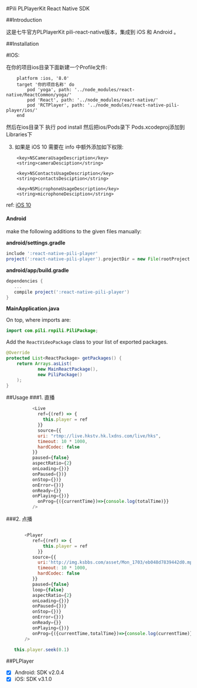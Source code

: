#Pili PLPlayerKit React Native SDK

##Introduction

这是七牛官方PLPlayerKit pili-react-native版本，集成到 iOS 和 Android 。


##Installation

#IOS:

在你的项目ios目录下面新建一个Profile文件:
```
    platform :ios, '8.0'
    target '你的项目名称' do
        pod 'yoga', path: '../node_modules/react-native/ReactCommon/yoga/'    
        pod 'React', path: '../node_modules/react-native/'    
        pod 'RCTPlayer', path: '../node_modules/react-native-pili-player/ios/'    
    end
```
然后在ios目录下 执行 pod install
然后把ios/Pods录下 Pods.xcodeproj添加到 Libraries下

3. 如果是 iOS 10 需要在 info 中额外添加如下权限:
```
    <key>NSCameraUsageDescription</key>    
    <string>cameraDesciption</string>

    <key>NSContactsUsageDescription</key>    
    <string>contactsDesciption</string>

    <key>NSMicrophoneUsageDescription</key>    
    <string>microphoneDesciption</string>
```    
ref: [iOS 10](http://www.jianshu.com/p/c212cde86877)


#### Android

make the following additions to the given files manually:

**android/settings.gradle**

```gradle
include ':react-native-pili-player'
project(':react-native-pili-player').projectDir = new File(rootProject.projectDir, '../node_modules/react-native-pili-player/android')
```

**android/app/build.gradle**

```gradle
dependencies {
   ...
   compile project(':react-native-pili-player')
}
```

**MainApplication.java**

On top, where imports are:

```java
import com.pili.rnpili.PiliPackage;
```

Add the `ReactVideoPackage` class to your list of exported packages.

```java
@Override
protected List<ReactPackage> getPackages() {
    return Arrays.asList(
            new MainReactPackage(),
            new PiliPackage()
    );
}
```


##Usage
###1. 直播
```javascript
          <Live
            ref={(ref) => {
              this.player = ref
            }} 
            source={{
            uri: "rtmp://live.hkstv.hk.lxdns.com/live/hks",
            timeout: 10 * 1000,
            hardCodec: false
          }}
          paused={false}
          aspectRatio={2}
          onLoading={})}
          onPaused={})}
          onStop={})}
          onError={})}
          onReady={}}
          onPlaying={})}
            onProg={({currentTime})=>{console.log(totalTime)}}
          />
```
###2. 点播
```javascript

       <Player
          ref={(ref) => {
              this.player = ref
            }} 
          source={{            
            uri:'http://img.ksbbs.com/asset/Mon_1703/eb048d7839442d0.mp4',
            timeout: 10 * 1000,
            hardCodec: false
          }}
          paused={false}
          loop={false}
          aspectRatio={2}
          onLoading={})}
          onPaused={})}
          onStop={})}
          onError={})}
          onReady={}}
          onPlaying={})}
          onProg={({currentTime,totalTime})=>{console.log(currentTime)}}
       />
   
   this.player.seek(0.1)
```
##PLPlayer
- [x] Android: SDK v2.0.4
- [x] iOS: SDK v3.1.0
